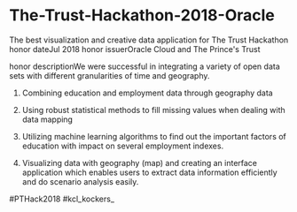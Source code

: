 # The-Trust-Hackathon-2018-Oracle

The best visualization and creative data application for The Trust Hackathon
honor dateJul 2018  honor issuerOracle Cloud and The Prince's Trust

honor descriptionWe were successful in integrating a variety of open data sets with different granularities of time and geography. 

1. Combining education and employment data through geography data 

2. Using robust statistical methods to fill missing values when dealing with data mapping

3. Utilizing machine learning algorithms to find out the important factors of education with impact on several employment indexes.

4. Visualizing data with geography (map) and creating an interface application which enables users to extract data information efficiently and do scenario analysis easily.

#PTHack2018
#kcl_kockers_
